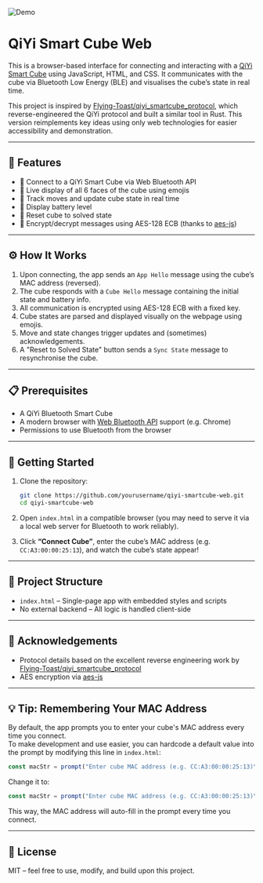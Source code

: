 ![Demo](https://github.com/user-attachments/assets/f22be0f0-c9ee-4c5c-a7f7-3845f1e573ca)

# QiYi Smart Cube Web

This is a browser-based interface for connecting and interacting with a [QiYi Smart Cube](https://speedcubeshop.com/products/qiyi-ai-3x3-bluetooth-smart-cube-speed-version) using JavaScript, HTML, and CSS. It communicates with the cube via Bluetooth Low Energy (BLE) and visualises the cube’s state in real time.

This project is inspired by [Flying-Toast/qiyi_smartcube_protocol](https://github.com/Flying-Toast/qiyi_smartcube_protocol), which reverse-engineered the QiYi protocol and built a similar tool in Rust. This version reimplements key ideas using only web technologies for easier accessibility and demonstration.

---

## 🔧 Features

- 📡 Connect to a QiYi Smart Cube via Web Bluetooth API  
- 🧩 Live display of all 6 faces of the cube using emojis  
- 🔄 Track moves and update cube state in real time  
- 🔋 Display battery level  
- 🧼 Reset cube to solved state  
- 🔐 Encrypt/decrypt messages using AES-128 ECB (thanks to [aes-js](https://github.com/ricmoo/aes-js))

---

## ⚙️ How It Works

1. Upon connecting, the app sends an `App Hello` message using the cube’s MAC address (reversed).
2. The cube responds with a `Cube Hello` message containing the initial state and battery info.
3. All communication is encrypted using AES-128 ECB with a fixed key.
4. Cube states are parsed and displayed visually on the webpage using emojis.
5. Move and state changes trigger updates and (sometimes) acknowledgements.
6. A "Reset to Solved State" button sends a `Sync State` message to resynchronise the cube.

---

## 📋 Prerequisites

- A QiYi Bluetooth Smart Cube  
- A modern browser with [Web Bluetooth API](https://web.dev/bluetooth/) support (e.g. Chrome)  
- Permissions to use Bluetooth from the browser  

---

## 🚀 Getting Started

1. Clone the repository:
   ```bash
   git clone https://github.com/yourusername/qiyi-smartcube-web.git
   cd qiyi-smartcube-web
   ```

2. Open `index.html` in a compatible browser (you may need to serve it via a local web server for Bluetooth to work reliably).

3. Click **“Connect Cube”**, enter the cube’s MAC address (e.g. `CC:A3:00:00:25:13`), and watch the cube’s state appear!

---

## 📁 Project Structure

- `index.html` – Single-page app with embedded styles and scripts  
- No external backend – All logic is handled client-side  

---

## 🧠 Acknowledgements

- Protocol details based on the excellent reverse engineering work by [Flying-Toast/qiyi_smartcube_protocol](https://github.com/Flying-Toast/qiyi_smartcube_protocol)
- AES encryption via [aes-js](https://github.com/ricmoo/aes-js)


---

## 💡 Tip: Remembering Your MAC Address

By default, the app prompts you to enter your cube's MAC address every time you connect.  
To make development and use easier, you can hardcode a default value into the prompt by modifying this line in `index.html`:

```js
const macStr = prompt("Enter cube MAC address (e.g. CC:A3:00:00:25:13)\nIf you are using Google Chrome, you can find it at:\nchrome://bluetooth-internals/#devices");
```

Change it to:

```js
const macStr = prompt("Enter cube MAC address (e.g. CC:A3:00:00:25:13)\nIf you are using Google Chrome, you can find it at:\nchrome://bluetooth-internals/#devices", "<YOUR MAC ADDRESS>");
```

This way, the MAC address will auto-fill in the prompt every time you connect.


---

## 📜 License

MIT – feel free to use, modify, and build upon this project.
